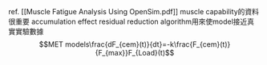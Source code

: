 ref. [[Muscle Fatigue Analysis Using OpenSim.pdf]]
muscle capability的資料很重要
accumulation effect
residual reduction algorithm用來使model接近真實實驗數據
$$MET models\frac{dF_{cem}(t)}{dt}=-k\frac{F_{cem}(t)}{F_{max}}F_{Load}(t)$$